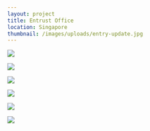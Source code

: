 ```yaml
---
layout: project
title: Entrust Office
location: Singapore
thumbnail: /images/uploads/entry-update.jpg
---
```

![](/images/uploads/lounge.jpg)

![](/images/uploads/meeting-room_jane-3-copcurtain.jpg)

![](/images/uploads/manager-room.jpg)

![](/images/uploads/bathroom.png)

![](/images/uploads/elevation-updated-loungeside.png)

![](/images/uploads/elevation-2-jane-3.jpg)